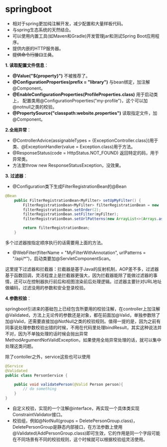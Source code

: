# springboot

* 相对于spring更加纯注解开发，减少配置和大量样板代码。
* 与spring生态系统的天然结合。
* 可以使用内置工具(如Maven和Gradle)开发管理jar和测试Spring Boot应用程序。
* 提供内嵌的HTTP服务器。
* ~~提供命令行接口工具~~。

**1. 读取配置文件信息**：

* **@Value("${property}")**  不被推荐了。
* **@ConfigurationProperties(prefix = "library")** 与bean绑定，加注解@Component。
* **@EnableConfigurationProperties(ProfileProperties.class)** 用于启动类上， 配置类用@ConfigurationProperties("my-profile")，这个可以加@notnull之类的校验。
* **@PropertySource("classpath:website.properties")** 读取指定文件，加@Component。

**2.全局异常**：

* @ControllerAdvice(assignableTypes = {ExceptionController.class})用于类、@ExceptionHandler(value = Exception.class)用于方法。
* @ResponseStatus(code = HttpStatus.NOT_FOUND) 返回特定的码，用于异常类。
* 方法里throw new ResponseStatusException，没效果。

**3. 过滤器**：

* @Configuration类下生成FilterRegistrationBean<MyFilter>的@Bean

```java
@Bean
    public FilterRegistrationBean<MyFilter> setUpMyFilter() {
        FilterRegistrationBean<MyFilter> filterRegistrationBean = new                FilterRegistrationBean<>();
        filterRegistrationBean.setOrder(2);
        filterRegistrationBean.setFilter(myFilter);
        filterRegistrationBean.setUrlPatterns(new ArrayList<>(Arrays.asList("/api/*")));

        return filterRegistrationBean;
    }
```

多个过滤器按指定顺序执行的话需要用上面的方法。

* @WebFilter(filterName = "MyFilterWithAnnotation", urlPatterns = "/api/*")，启动类要加@ServletComponentScan。

这里提下过滤器和拦截器：拦截器是基于Java的反射机制，AOP差不多，过滤器基于函数回调，灵活程度上是拦截器更强大，因为拦截器能除了能做过滤器的事情，还可以在控制器执行前后和视图渲染前后处理逻辑。过滤器主要针对URL地址做编码，过滤没用的参数和安全登录校验。

**4.参数校验**：

springboot引进来的基础包上已经包含所要用的校验注解，在controller上加注解@Validated，方法上无论传的参数还是对象，都在前面加@Valid，单独参数除了加@Valid，还需要直接加@NotNull之类的校验规则。值得一提的是，因为之前有同事说处理参数校验出错的时候，不用在代码里处理bindResult，其实这种说法并不对，因为不单独处理的话时候会抛出异常MethodArgumentNotValidException，如果使用全局异常处理的话，就可以集中处理这类问题。

除了contoller之外，service这些也可以使用

```java
@Service
@Validated
public class PersonService {

    public void validatePerson(@Valid Person person){
        // do something
    }
}
```

* 自定义校验，实现的一个注解@interface，再实现一个具体类实现ConstraintValidator接口。
* 校验组，例如@NotNull(groups = DeletePersonGroup.class)，DeletePersonGroup是静态内部接口，在方法参数上使用@Validated(AddPersonGroup.class)即可生效，它的作用是同一个字段可能在不同场景有不同的校验规则，这个时候就可以根据校验组灵活使用。